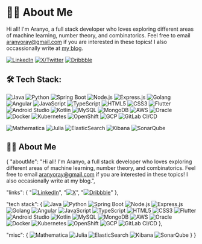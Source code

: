 # 👨‍💻 About Me
Hi all! I'm Aranyo, a full stack developer who loves exploring different areas of machine learning, number theory, and combinatorics. Feel free to email aranyoray@gmail.com if you are interested in these topics! I also occassionally write at [my blog](https://what-aranyo-said.webflow.io/).

[![LinkedIn](https://img.shields.io/badge/LinkedIn-%230077B5.svg?style=flat-square&logo=linkedin&logoColor=white)](https://www.linkedin.com/in/aranyo/)
[![X/Twitter](https://img.shields.io/badge/X-%231DA1F2.svg?style=flat-square&logo=x&logoColor=white)](https://x.com/aranyoray)
[![Dribbble](https://img.shields.io/badge/Dribbble-%23EA4C89.svg?style=flat-square&logo=dribbble&logoColor=white)](https://dribbble.com/aranyoray)

## 🛠 Tech Stack:
![Java](https://img.shields.io/badge/Java-%23ED8B00.svg?style=flat-square&logo=java&logoColor=white)
![Python](https://img.shields.io/badge/Python-%2314354C.svg?style=flat-square&logo=python&logoColor=white)
![Spring Boot](https://img.shields.io/badge/Spring%20Boot-%236DB33F.svg?style=flat-square&logo=spring-boot&logoColor=white)
![Node.js](https://img.shields.io/badge/Node.js-%2343853D.svg?style=flat-square&logo=node.js&logoColor=white)
![Express.js](https://img.shields.io/badge/Express.js-%23000000.svg?style=flat-square&logo=express&logoColor=white)
![Golang](https://img.shields.io/badge/Golang-%2300ADD8.svg?style=flat-square&logo=go&logoColor=white)
![Angular](https://img.shields.io/badge/Angular-%23DD0031.svg?style=flat-square&logo=angular&logoColor=white)
![JavaScript](https://img.shields.io/badge/JavaScript-%23F7DF1E.svg?style=flat-square&logo=javascript&logoColor=black)
![TypeScript](https://img.shields.io/badge/TypeScript-%23007ACC.svg?style=flat-square&logo=typescript&logoColor=white)
![HTML5](https://img.shields.io/badge/HTML5-%23E34F26.svg?style=flat-square&logo=html5&logoColor=white)
![CSS3](https://img.shields.io/badge/CSS3-%231572B6.svg?style=flat-square&logo=css3&logoColor=white)
![Flutter](https://img.shields.io/badge/Flutter-%2302569B.svg?style=flat-square&logo=flutter&logoColor=white)
![Android Studio](https://img.shields.io/badge/Android%20Studio-%233DDC84.svg?style=flat-square&logo=android-studio&logoColor=white)
![Kotlin](https://img.shields.io/badge/Kotlin-%230095D5.svg?style=flat-square&logo=kotlin&logoColor=white)
![MySQL](https://img.shields.io/badge/MySQL-%234479A1.svg?style=flat-square&logo=mysql&logoColor=white)
![MongoDB](https://img.shields.io/badge/MongoDB-%2347A248.svg?style=flat-square&logo=mongodb&logoColor=white)
![AWS](https://img.shields.io/badge/AWS-%23FF9900.svg?style=flat-square&logo=amazon-aws&logoColor=white)
![Oracle](https://img.shields.io/badge/Oracle-%23F80000.svg?style=flat-square&logo=oracle&logoColor=white)
![Docker](https://img.shields.io/badge/Docker-%232496ED.svg?style=flat-square&logo=docker&logoColor=white)
![Kubernetes](https://img.shields.io/badge/Kubernetes-%23326CE5.svg?style=flat-square&logo=kubernetes&logoColor=white)
![OpenShift](https://img.shields.io/badge/OpenShift-%23EE0000.svg?style=flat-square&logo=redhatopenshift&logoColor=white)
![GCP](https://img.shields.io/badge/Google%20Cloud-%234285F4.svg?style=flat-square&logo=google-cloud&logoColor=white)
![GitLab CI/CD](https://img.shields.io/badge/GitLab%20CI%2FCD-%23FCA121.svg?style=flat-square&logo=gitlab&logoColor=white)

![Mathematica](https://img.shields.io/badge/Mathematica-%23DD1100.svg?style=flat-square&logo=wolfram&logoColor=white)
![Julia](https://img.shields.io/badge/Julia-%231A1A1A.svg?style=flat-square&logo=julia&logoColor=white)
![ElasticSearch](https://img.shields.io/badge/ElasticSearch-%23005571.svg?style=flat-square&logo=elasticsearch&logoColor=white)
![Kibana](https://img.shields.io/badge/Kibana-%23005571.svg?style=flat-square&logo=kibana&logoColor=white)
![SonarQube](https://img.shields.io/badge/SonarQube-%234E9BCD.svg?style=flat-square&logo=sonarqube&logoColor=white)


## 👨‍💻 About Me
{
  "aboutMe": "Hi all! I'm Aranyo, a full stack developer who loves exploring different areas of machine learning, number theory, and combinatorics. Feel free to email
  aranyoray@gmail.com if you are interested in these topics! I also occasionally write at my blog.",
  
  "links": {
    "[![LinkedIn](https://img.shields.io/badge/LinkedIn-%230077B5.svg?style=flat-square&logo=linkedin&logoColor=white)](https://www.linkedin.com/in/aranyo/)",
    "[![X](https://img.shields.io/badge/X-%231DA1F2.svg?style=flat-square&logo=x&logoColor=white)](https://x.com/aranyoray)",
    "[![Dribbble](https://img.shields.io/badge/Dribbble-%23EA4C89.svg?style=flat-square&logo=dribbble&logoColor=white)](https://dribbble.com/aranyoray)"
   },

  "tech stack": {
    ![Java](https://img.shields.io/badge/Java-%23ED8B00.svg?style=flat-square&logo=java&logoColor=white)
    ![Python](https://img.shields.io/badge/Python-%2314354C.svg?style=flat-square&logo=python&logoColor=white)
    ![Spring Boot](https://img.shields.io/badge/Spring%20Boot-%236DB33F.svg?style=flat-square&logo=spring-boot&logoColor=white)
    ![Node.js](https://img.shields.io/badge/Node.js-%2343853D.svg?style=flat-square&logo=node.js&logoColor=white)
    ![Express.js](https://img.shields.io/badge/Express.js-%23000000.svg?style=flat-square&logo=express&logoColor=white)
    ![Golang](https://img.shields.io/badge/Golang-%2300ADD8.svg?style=flat-square&logo=go&logoColor=white)
    ![Angular](https://img.shields.io/badge/Angular-%23DD0031.svg?style=flat-square&logo=angular&logoColor=white)
    ![JavaScript](https://img.shields.io/badge/JavaScript-%23F7DF1E.svg?style=flat-square&logo=javascript&logoColor=black)
    ![TypeScript](https://img.shields.io/badge/TypeScript-%23007ACC.svg?style=flat-square&logo=typescript&logoColor=white)
    ![HTML5](https://img.shields.io/badge/HTML5-%23E34F26.svg?style=flat-square&logo=html5&logoColor=white)
    ![CSS3](https://img.shields.io/badge/CSS3-%231572B6.svg?style=flat-square&logo=css3&logoColor=white)
    ![Flutter](https://img.shields.io/badge/Flutter-%2302569B.svg?style=flat-square&logo=flutter&logoColor=white)
    ![Android Studio](https://img.shields.io/badge/Android%20Studio-%233DDC84.svg?style=flat-square&logo=android-studio&logoColor=white)
    ![Kotlin](https://img.shields.io/badge/Kotlin-%230095D5.svg?style=flat-square&logo=kotlin&logoColor=white)
    ![MySQL](https://img.shields.io/badge/MySQL-%234479A1.svg?style=flat-square&logo=mysql&logoColor=white)
    ![MongoDB](https://img.shields.io/badge/MongoDB-%2347A248.svg?style=flat-square&logo=mongodb&logoColor=white)
    ![AWS](https://img.shields.io/badge/AWS-%23FF9900.svg?style=flat-square&logo=amazon-aws&logoColor=white)
    ![Oracle](https://img.shields.io/badge/Oracle-%23F80000.svg?style=flat-square&logo=oracle&logoColor=white)
    ![Docker](https://img.shields.io/badge/Docker-%232496ED.svg?style=flat-square&logo=docker&logoColor=white)
    ![Kubernetes](https://img.shields.io/badge/Kubernetes-%23326CE5.svg?style=flat-square&logo=kubernetes&logoColor=white)
    ![OpenShift](https://img.shields.io/badge/OpenShift-%23EE0000.svg?style=flat-square&logo=redhatopenshift&logoColor=white)
    ![GCP](https://img.shields.io/badge/Google%20Cloud-%234285F4.svg?style=flat-square&logo=google-cloud&logoColor=white)
    ![GitLab CI/CD](https://img.shields.io/badge/GitLab%20CI%2FCD-%23FCA121.svg?style=flat-square&logo=gitlab&logoColor=white)
  },

  "misc": {
    ![Mathematica](https://img.shields.io/badge/Mathematica-%23DD1100.svg?style=flat-square&logo=wolfram&logoColor=white)
    ![Julia](https://img.shields.io/badge/Julia-%231A1A1A.svg?style=flat-square&logo=julia&logoColor=white)
    ![ElasticSearch](https://img.shields.io/badge/ElasticSearch-%23005571.svg?style=flat-square&logo=elasticsearch&logoColor=white)
    ![Kibana](https://img.shields.io/badge/Kibana-%23005571.svg?style=flat-square&logo=kibana&logoColor=white)
    ![SonarQube](https://img.shields.io/badge/SonarQube-%234E9BCD.svg?style=flat-square&logo=sonarqube&logoColor=white)
 }
}
